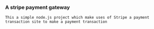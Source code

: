 ### A stripe payment gateway
    This a simple node.js project which make uses of Stripe a payment transaction site to make a payment transaction
